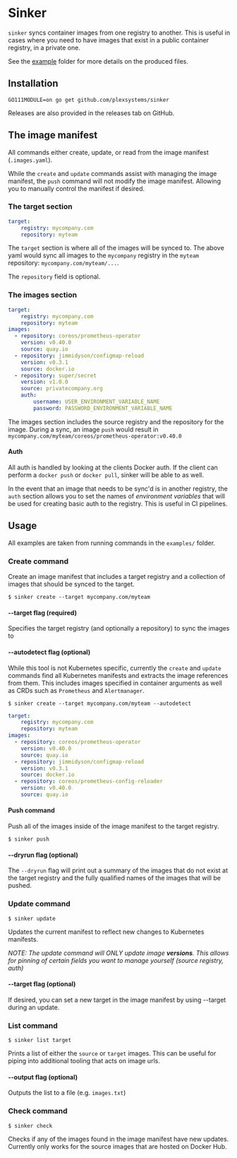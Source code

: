 # Sinker

`sinker` syncs container images from one registry to another. This is useful in cases where you need to have images that exist in a public container registry, in a private one.

See the [example](../example) folder for more details on the produced files.

## Installation

`GO111MODULE=on go get github.com/plexsystems/sinker`

Releases are also provided in the releases tab on GitHub.

## The image manifest

All commands either create, update, or read from the image manifest (`.images.yaml`). 

While the `create` and `update` commands assist with managing the image manifest, the `push` command will not modify the image manifest. Allowing you to manually control the manifest if desired.

### The target section

```yaml
target:
    registry: mycompany.com
    repository: myteam
```

The `target` section is where all of the images will be synced to. The above yaml would sync all images to the `mycompany` registry in the `myteam` repository: `mycompany.com/myteam/...`. 

The `repository` field is optional.

### The images section

```yaml
target:
    registry: mycompany.com
    repository: myteam
images:
  - repository: coreos/prometheus-operator
    version: v0.40.0
    source: quay.io
  - repository: jimmidyson/configmap-reload
    version: v0.3.1
    source: docker.io
  - repository: super/secret
    version: v1.0.0
    source: privatecompany.org
    auth:
        username: USER_ENVIRONMENT_VARIABLE_NAME
        password: PASSWORD_ENVIRONMENT_VARIABLE_NAME
```

The images section includes the source registry and the repository for the image. During a sync, an image `push` would result in `mycompany.com/myteam/coreos/prometheus-operator:v0.40.0`

#### Auth

All auth is handled by looking at the clients Docker auth. If the client can perform a `docker push` or `docker pull`, sinker will be able to as well.

In the event that an image that needs to be sync'd is in another registry, the `auth` section allows you to set the names of _environment variables_ that will be used for creating basic auth to the registry. This is useful in CI pipelines.

## Usage

All examples are taken from running commands in the `examples/` folder.

### Create command

Create an image manifest that includes a target registry and a collection of images that should be synced to the target.

```
$ sinker create --target mycompany.com/myteam
```

#### --target flag (required)

Specifies the target registry (and optionally a repository) to sync the images to

#### --autodetect flag (optional)

While this tool is not Kubernetes specific, currently the `create` and `update` commands find all Kubernetes manifests and extracts the image references from them. This includes images specified in container arguments as well as CRDs such as `Prometheus` and `Alertmanager`.

```
$ sinker create --target mycompany.com/myteam --autodetect
```

```yaml
target:
    registry: mycompany.com
    repository: myteam
images:
  - repository: coreos/prometheus-operator
    version: v0.40.0
    source: quay.io
  - repository: jimmidyson/configmap-reload
    version: v0.3.1
    source: docker.io
  - repository: coreos/prometheus-config-reloader
    version: v0.40.0
    source: quay.io
```

#### Push command

Push all of the images inside of the image manifest to the target registry.

```
$ sinker push
```

#### --dryrun flag (optional)

The `--dryrun` flag will print out a summary of the images that do not exist at the target registry and the fully qualified names of the images that will be pushed.

### Update command

```
$ sinker update
```

Updates the current manifest to reflect new changes to Kubernetes manifests.

_NOTE: The update command will ONLY update image **versions**. This allows for pinning of certain fields you want to manage yourself (source registry, auth)_

#### --target flag (optional)

If desired, you can set a new target in the image manifest by using --target during an update.

### List command

```
$ sinker list target
```

Prints a list of either the `source` or `target` images. This can be useful for piping into additional tooling that acts on image urls.

#### --output flag (optional)

Outputs the list to a file (e.g. `images.txt`)

### Check command

```
$ sinker check
```

Checks if any of the images found in the image manifest have new updates. Currently only works for the source images that are hosted on Docker Hub.
